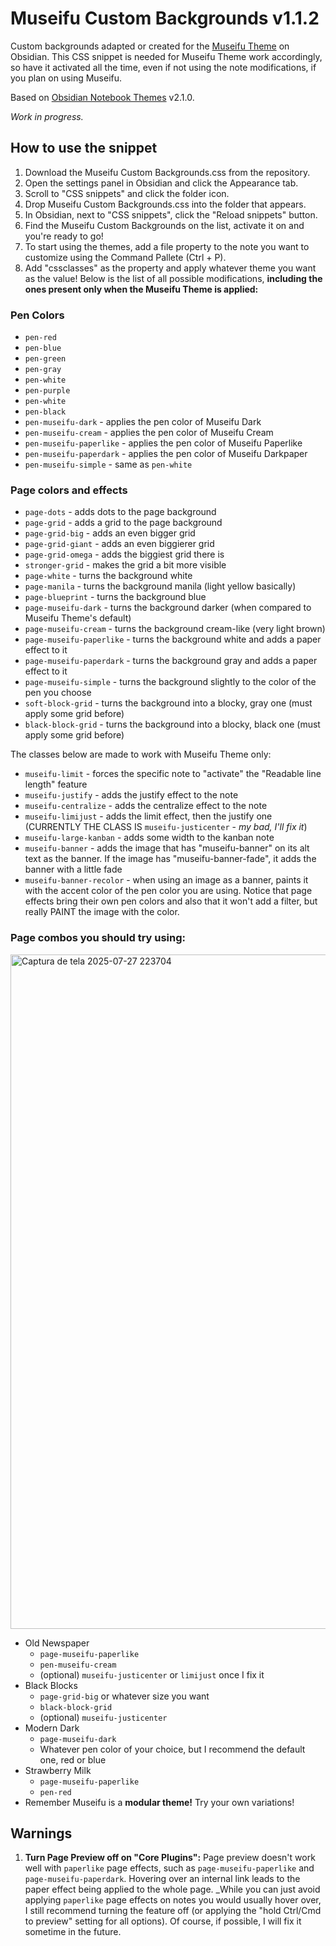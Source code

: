 # Museifu Custom Backgrounds v1.1.2
Custom backgrounds adapted or created for the [Museifu Theme](https://github.com/account-not-relevant/museifu-theme) on Obsidian. This CSS snippet is needed for Museifu Theme work accordingly, so have it activated all the time, even if not using the note modifications, if you plan on using Museifu.

Based on [Obsidian Notebook Themes](https://github.com/CyanVoxel/Obsidian-Notebook-Themes) v2.1.0.

_Work in progress._

## How to use the snippet
1. Download the Museifu Custom Backgrounds.css from the repository.
2. Open the settings panel in Obsidian and click the Appearance tab.
3. Scroll to "CSS snippets" and click the folder icon.
4. Drop Museifu Custom Backgrounds.css into the folder that appears.
5. In Obsidian, next to "CSS snippets", click the "Reload snippets" button.
6. Find the Museifu Custom Backgrounds on the list, activate it on and you're ready to go!
7. To start using the themes, add a file property to the note you want to customize using the Command Pallete (Ctrl + P).
8. Add "cssclasses" as the property and apply whatever theme you want as the value! Below is the list of all possible modifications, **including the ones present only when the Museifu Theme is applied:**

### Pen Colors
- `pen-red`
- `pen-blue`
- `pen-green`
- `pen-gray`
- `pen-white`
- `pen-purple`
- `pen-white`
- `pen-black`
- `pen-museifu-dark` - applies the pen color of Museifu Dark 
- `pen-museifu-cream` - applies the pen color of Museifu Cream
- `pen-museifu-paperlike` - applies the pen color of Museifu Paperlike
- `pen-museifu-paperdark` - applies the pen color of Museifu Darkpaper
- `pen-museifu-simple` - same as `pen-white`

### Page colors and effects
  - `page-dots` - adds dots to the page background
  - `page-grid` - adds a grid to the page background
  - `page-grid-big` - adds an even bigger grid
  - `page-grid-giant` - adds an even biggierer grid
  - `page-grid-omega` - adds the biggiest grid there is
  - `stronger-grid` - makes the grid a bit more visible
  - `page-white` - turns the background white
  - `page-manila` - turns the background manila (light yellow basically)
  - `page-blueprint` - turns the background blue
  - `page-museifu-dark` - turns the background darker (when compared to Museifu Theme's default)
  - `page-museifu-cream` - turns the background cream-like (very light brown)
  - `page-museifu-paperlike` - turns the background white and adds a paper effect to it
  - `page-museifu-paperdark` - turns the background gray and adds a paper effect to it
  - `page-museifu-simple` - turns the background slightly to the color of the pen you choose
  - `soft-block-grid` - turns the background into a blocky, gray one (must apply some grid before)
  - `black-block-grid` - turns the background into a blocky, black one (must apply some grid before)

The classes below are made to work with Museifu Theme only:

  - `museifu-limit` - forces the specific note to "activate" the "Readable line length" feature
  - `museifu-justify` - adds the justify effect to the note
  - `museifu-centralize` - adds the centralize effect to the note
  - `museifu-limijust` - adds the limit effect, then the justify one (CURRENTLY THE CLASS IS `museifu-justicenter` - _my bad, I'll fix it_)
  - `museifu-large-kanban` - adds some width to the kanban note
  - `museifu-banner` - adds the image that has "museifu-banner" on its alt text as the banner. If the image has "museifu-banner-fade", it adds the banner with a little fade
  - `museifu-banner-recolor` - when using an image as a banner, paints it with the accent color of the pen color you are using. Notice that page effects bring their own pen colors and also that it won't add a filter, but really PAINT the image with the color.

### Page combos you should try using:

<img width="1919" height="1079" alt="Captura de tela 2025-07-27 223704" src="https://github.com/user-attachments/assets/8150185c-2ea8-4fd0-b71b-e6871f88b030" />

- Old Newspaper
	- `page-museifu-paperlike`
	- `pen-museifu-cream`
	- (optional) `museifu-justicenter` or `limijust` once I fix it
- Black Blocks
	- `page-grid-big` or whatever size you want
	- `black-block-grid`
	- (optional) `museifu-justicenter`
- Modern Dark
	- `page-museifu-dark`
	- Whatever pen color of your choice, but I recommend the default one, red or blue
- Strawberry Milk
	- `page-museifu-paperlike`
	- `pen-red`
- Remember Museifu is a **modular theme!** Try your own variations!

## Warnings
1. **Turn Page Preview off on "Core Plugins":** Page preview doesn't work well with `paperlike` page effects, such as `page-museifu-paperlike` and `page-museifu-paperdark`. Hovering over an internal link leads to the paper effect being applied to the whole page. _While you can just avoid applying `paperlike` page effects on notes you would usually hover over, I still recommend turning the feature off (or applying the "hold Ctrl/Cmd to preview" setting for all options). Of course, if possible, I will fix it sometime in the future.